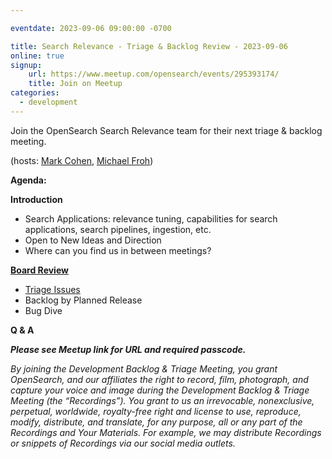 ```yaml
---

eventdate: 2023-09-06 09:00:00 -0700

title: Search Relevance - Triage & Backlog Review - 2023-09-06
online: true
signup:
    url: https://www.meetup.com/opensearch/events/295393174/
    title: Join on Meetup
categories:
  - development
---
```


Join the OpenSearch Search Relevance team for their next triage & backlog meeting.

(hosts: [Mark Cohen](https://github.com/macohen), [Michael Froh](https://github.com/msfroh))

**Agenda:**

**Introduction**
* Search Applications: relevance tuning, capabilities for search applications, search pipelines, ingestion, etc.
* Open to New Ideas and Direction
* Where can you find us in between meetings?

**[Board Review](https://github.com/orgs/opensearch-project/projects/45/views/1)**
* [Triage Issues](https://github.com/orgs/opensearch-project/projects/45/views/21)
* Backlog by Planned Release
* Bug Dive

**Q & A**


***Please see Meetup link for URL and required passcode.***


*By joining the Development Backlog & Triage Meeting, you grant OpenSearch, and our affiliates the right to record, film, photograph, and capture your voice and image during the Development Backlog & Triage Meeting (the “Recordings”). You grant to us an irrevocable, nonexclusive, perpetual, worldwide, royalty-free right and license to use, reproduce, modify, distribute, and translate, for any purpose, all or any part of the Recordings and Your Materials. For example, we may distribute Recordings or snippets of Recordings via our social media outlets.*
